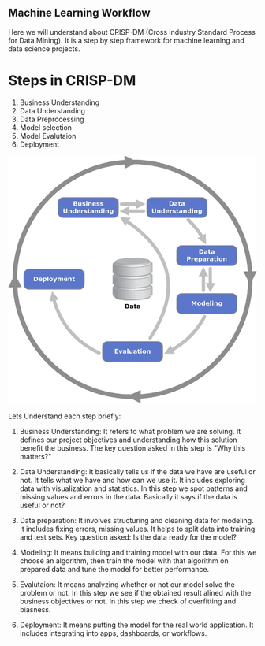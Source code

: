 ## Machine Learning Workflow

Here we will understand about CRISP-DM (Cross industry Standard Process for Data Mining). It is a step by step framework for machine learning and data science projects.

# Steps in CRISP-DM
1. Business Understanding
2. Data Understanding
3. Data Preprocessing
4. Model selection
5. Model Evalutaion
6. Deployment

![CRISP-DM IMAGE](../Images/1.jpg)

Lets Understand each step briefly:
1. Business Understanding: It refers to what problem we are solving. It defines our project objectives and understanding how this solution benefit the business. The key question asked in this step is "Why this matters?"

2. Data Understanding: It basically tells us if the data we have are useful or not. It tells what we have and how can we use it. It includes exploring data with visualization and statistics. In this step we spot patterns and missing values and errors in the data. Basically it says if the data is useful or not?

3. Data preparation: It involves structuring and cleaning data for modeling. It includes fixing errors, missing values. It helps to split data into training and test sets. 
Key question asked: Is the data ready for the model?

4. Modeling: It means building and training model with our data. For this we choose an algorithm, then train the model with that algorithm on prepared data and tune the model for better performance.

5. Evalutaion: It means analyzing whether or not our model solve the problem or not. In this step we see if the obtained result alined with the business objectives or not. In this step we check of overfitting and biasness.

6. Deployment: It means putting the model for the real world application. It includes integrating into apps, dashboards, or workflows.